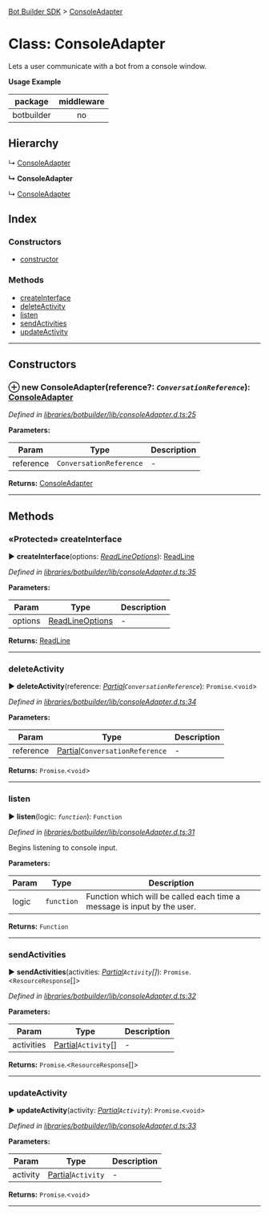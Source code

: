 [Bot Builder SDK](../README.md) > [ConsoleAdapter](../classes/botbuilder.consoleadapter.md)



# Class: ConsoleAdapter


Lets a user communicate with a bot from a console window.

**Usage Example**

<table>

<thead>

<tr>

<th>package</th>

<th style="text-align:center">middleware</th>

</tr>

</thead>

<tbody>

<tr>

<td>botbuilder</td>

<td style="text-align:center">no</td>

</tr>

</tbody>

</table>

## Hierarchy


↳  [ConsoleAdapter](botbuilder.consoleadapter.md)

**↳ ConsoleAdapter**

↳  [ConsoleAdapter](botbuilder.consoleadapter.md)










## Index

### Constructors

* [constructor](botbuilder.consoleadapter.md#constructor)


### Methods

* [createInterface](botbuilder.consoleadapter.md#createinterface)
* [deleteActivity](botbuilder.consoleadapter.md#deleteactivity)
* [listen](botbuilder.consoleadapter.md#listen)
* [sendActivities](botbuilder.consoleadapter.md#sendactivities)
* [updateActivity](botbuilder.consoleadapter.md#updateactivity)



---
## Constructors
<a id="constructor"></a>


### ⊕ **new ConsoleAdapter**(reference?: *`ConversationReference`*): [ConsoleAdapter](botbuilder.consoleadapter.md)


*Defined in [libraries/botbuilder/lib/consoleAdapter.d.ts:25](https://github.com/Microsoft/botbuilder-js/blob/b68a82a/libraries/botbuilder/lib/consoleAdapter.d.ts#L25)*



**Parameters:**

| Param | Type | Description |
| ------ | ------ | ------ |
| reference | `ConversationReference`   |  - |





**Returns:** [ConsoleAdapter](botbuilder.consoleadapter.md)

---


## Methods
<a id="createinterface"></a>

### «Protected» createInterface

► **createInterface**(options: *[ReadLineOptions]()*): [ReadLine]()



*Defined in [libraries/botbuilder/lib/consoleAdapter.d.ts:35](https://github.com/Microsoft/botbuilder-js/blob/b68a82a/libraries/botbuilder/lib/consoleAdapter.d.ts#L35)*



**Parameters:**

| Param | Type | Description |
| ------ | ------ | ------ |
| options | [ReadLineOptions]()   |  - |





**Returns:** [ReadLine]()





___

<a id="deleteactivity"></a>

###  deleteActivity

► **deleteActivity**(reference: *[Partial]()`ConversationReference`*): `Promise`.<`void`>



*Defined in [libraries/botbuilder/lib/consoleAdapter.d.ts:34](https://github.com/Microsoft/botbuilder-js/blob/b68a82a/libraries/botbuilder/lib/consoleAdapter.d.ts#L34)*



**Parameters:**

| Param | Type | Description |
| ------ | ------ | ------ |
| reference | [Partial]()`ConversationReference`   |  - |





**Returns:** `Promise`.<`void`>





___

<a id="listen"></a>

###  listen

► **listen**(logic: *`function`*): `Function`



*Defined in [libraries/botbuilder/lib/consoleAdapter.d.ts:31](https://github.com/Microsoft/botbuilder-js/blob/b68a82a/libraries/botbuilder/lib/consoleAdapter.d.ts#L31)*



Begins listening to console input.


**Parameters:**

| Param | Type | Description |
| ------ | ------ | ------ |
| logic | `function`   |  Function which will be called each time a message is input by the user. |





**Returns:** `Function`





___

<a id="sendactivities"></a>

###  sendActivities

► **sendActivities**(activities: *[Partial]()`Activity`[]*): `Promise`.<`ResourceResponse`[]>



*Defined in [libraries/botbuilder/lib/consoleAdapter.d.ts:32](https://github.com/Microsoft/botbuilder-js/blob/b68a82a/libraries/botbuilder/lib/consoleAdapter.d.ts#L32)*



**Parameters:**

| Param | Type | Description |
| ------ | ------ | ------ |
| activities | [Partial]()`Activity`[]   |  - |





**Returns:** `Promise`.<`ResourceResponse`[]>





___

<a id="updateactivity"></a>

###  updateActivity

► **updateActivity**(activity: *[Partial]()`Activity`*): `Promise`.<`void`>



*Defined in [libraries/botbuilder/lib/consoleAdapter.d.ts:33](https://github.com/Microsoft/botbuilder-js/blob/b68a82a/libraries/botbuilder/lib/consoleAdapter.d.ts#L33)*



**Parameters:**

| Param | Type | Description |
| ------ | ------ | ------ |
| activity | [Partial]()`Activity`   |  - |





**Returns:** `Promise`.<`void`>





___


